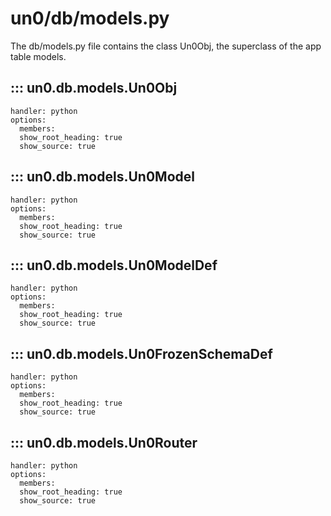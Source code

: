 # un0/db/models.py

The db/models.py file contains the class Un0Obj, the superclass of the app table models.

## ::: un0.db.models.Un0Obj

    handler: python
    options:
      members:
      show_root_heading: true
      show_source: true

## ::: un0.db.models.Un0Model

    handler: python
    options:
      members:
      show_root_heading: true
      show_source: true

## ::: un0.db.models.Un0ModelDef

    handler: python
    options:
      members:
      show_root_heading: true
      show_source: true

## ::: un0.db.models.Un0FrozenSchemaDef

    handler: python
    options:
      members:
      show_root_heading: true
      show_source: true

## ::: un0.db.models.Un0Router

    handler: python
    options:
      members:
      show_root_heading: true
      show_source: true
 